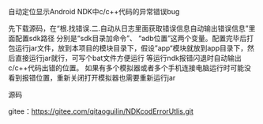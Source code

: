 自动定位显示Android NDK中c/c++代码的异常错误bug

先下载源码，在“根.找错误.二.自动从日志里面获取错误信息自动输出错误信息”里面配置sdk路径
分别是“sdk目录加命令”、 “adb位置”这两个变量。配置完毕后打包运行jar文件，放到本项目的模块目录下，假设”app“模块就放到app目录下，然后直接运行jar就行，可写个bat文件方便运行
等运行ndk报错闪退时自动输出c/c++代码出错的位置。
如果有多个模拟器或者多个手机连接电脑运行时可能没看到报错位置，重新关闭打开模拟器也需要重新运行jar

源码

gitee：https://gitee.com/qitaoguilin/NDKcodErrorUtlis.git
